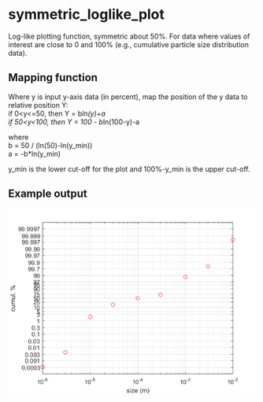 # symmetric_loglike_plot
Log-like plotting function, symmetric about 50%. For data where values of interest are close to 0 and 100% (e.g., cumulative particle size distribution data).

## Mapping function
Where y is input y-axis data (in percent), map the position of the y data to relative position Y:\
  if 0<y<=50, then Y = b*ln(y)+a\
  if 50<y<100, then Y = 100 - b*ln(100-y)-a
  
where\
  b = 50 / (ln(50)-ln(y_min))\
  a = -b*ln(y_min)

y_min is the lower cut-off for the plot and 100%-y_min is the upper cut-off.

## Example output
![Example output](example_out.png)
